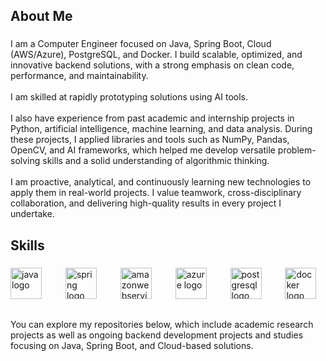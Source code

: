 <h2 align="left">About Me</h2>

###

<p align="left">I am a Computer Engineer focused on Java, Spring Boot, Cloud (AWS/Azure), PostgreSQL, and Docker. I build scalable, optimized, and innovative backend solutions, with a strong emphasis on clean code, performance, and maintainability.<br><br>I am skilled at rapidly prototyping solutions using AI tools.<br><br>I also have experience from past academic and internship projects in Python, artificial intelligence, machine learning, and data analysis. During these projects, I applied libraries and tools such as NumPy, Pandas, OpenCV, and AI frameworks, which helped me develop versatile problem-solving skills and a solid understanding of algorithmic thinking.<br><br>I am proactive, analytical, and continuously learning new technologies to apply them in real-world projects. I value teamwork, cross-disciplinary collaboration, and delivering high-quality results in every project I undertake.</p>

###

<h2 align="left">Skills</h2>

###

<div align="left">
  <img src="https://cdn.jsdelivr.net/gh/devicons/devicon/icons/java/java-original.svg" height="50" alt="java logo"  />
  <img width="30" />
  <img src="https://cdn.jsdelivr.net/gh/devicons/devicon/icons/spring/spring-original.svg" height="50" alt="spring logo"  />
  <img width="30" />
  <img src="https://cdn.jsdelivr.net/gh/devicons/devicon/icons/amazonwebservices/amazonwebservices-plain-wordmark.svg" height="50" alt="amazonwebservices logo"  />
  <img width="30" />
  <img src="https://cdn.jsdelivr.net/gh/devicons/devicon/icons/azure/azure-original.svg" height="50" alt="azure logo"  />
  <img width="30" />
  <img src="https://cdn.jsdelivr.net/gh/devicons/devicon/icons/postgresql/postgresql-original.svg" height="50" alt="postgresql logo"  />
  <img width="30" />
  <img src="https://cdn.jsdelivr.net/gh/devicons/devicon/icons/docker/docker-plain.svg" height="50" alt="docker logo"  />
</div>

###

<h2 align="left"></h2>

###

<p align="left">You can explore my repositories below, which include academic research projects as well as ongoing backend development projects and studies focusing on Java, Spring Boot, and Cloud-based solutions.</p>

###
